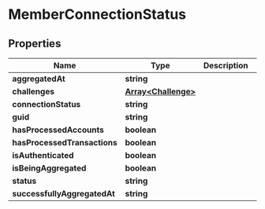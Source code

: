 # MemberConnectionStatus

## Properties
Name | Type | Description | Notes
------------ | ------------- | ------------- | -------------
**aggregatedAt** | **string** |  | [optional] 
**challenges** | [**Array&lt;Challenge&gt;**](Challenge.md) |  | [optional] 
**connectionStatus** | **string** |  | [optional] 
**guid** | **string** |  | [optional] 
**hasProcessedAccounts** | **boolean** |  | [optional] 
**hasProcessedTransactions** | **boolean** |  | [optional] 
**isAuthenticated** | **boolean** |  | [optional] 
**isBeingAggregated** | **boolean** |  | [optional] 
**status** | **string** |  | [optional] 
**successfullyAggregatedAt** | **string** |  | [optional] 


